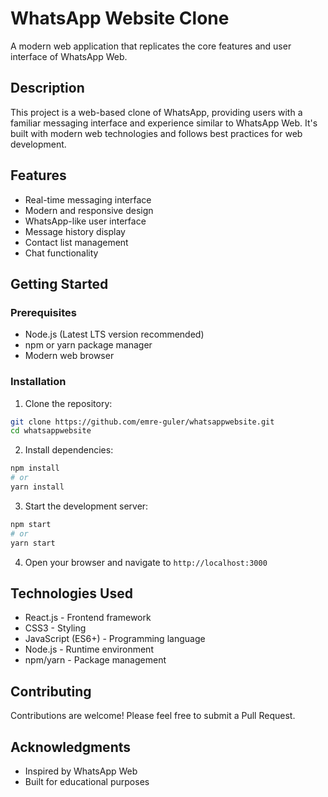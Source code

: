 # WhatsApp Website Clone

A modern web application that replicates the core features and user interface of WhatsApp Web.

## Description

This project is a web-based clone of WhatsApp, providing users with a familiar messaging interface and experience similar to WhatsApp Web. It's built with modern web technologies and follows best practices for web development.

## Features

- Real-time messaging interface
- Modern and responsive design
- WhatsApp-like user interface
- Message history display
- Contact list management
- Chat functionality

## Getting Started

### Prerequisites

- Node.js (Latest LTS version recommended)
- npm or yarn package manager
- Modern web browser

### Installation

1. Clone the repository:
```bash
git clone https://github.com/emre-guler/whatsappwebsite.git
cd whatsappwebsite
```

2. Install dependencies:
```bash
npm install
# or
yarn install
```

3. Start the development server:
```bash
npm start
# or
yarn start
```

4. Open your browser and navigate to `http://localhost:3000`

## Technologies Used

- React.js - Frontend framework
- CSS3 - Styling
- JavaScript (ES6+) - Programming language
- Node.js - Runtime environment
- npm/yarn - Package management

## Contributing

Contributions are welcome! Please feel free to submit a Pull Request.

## Acknowledgments

- Inspired by WhatsApp Web
- Built for educational purposes
